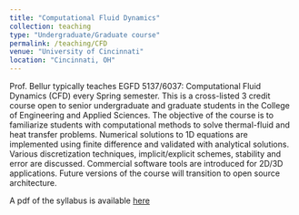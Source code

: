```yaml
---
title: "Computational Fluid Dynamics"
collection: teaching
type: "Undergraduate/Graduate course"
permalink: /teaching/CFD
venue: "University of Cincinnati"
location: "Cincinnati, OH"
---
```


Prof. Bellur typically teaches EGFD 5137/6037: Computational Fluid Dynamics (CFD) every Spring semester. This is a cross-listed 3 credit course open to senior undergraduate and graduate students in the College of Engineering and Applied Sciences. The objective of the course is to familiarize students with computational methods to solve thermal-fluid and heat transfer problems. Numerical solutions to 1D equations are implemented using finite difference and validated with analytical solutions. Various discretization techniques, implicit/explicit schemes, stability and error are discussed. Commercial software tools are introduced for 2D/3D applications. Future versions of the course will transition to open source architecture.

A pdf of the syllabus is available [here](http://kishanbellur.github.io/files/EGFD5137_6037_Bellur_Spring22.pdf)

